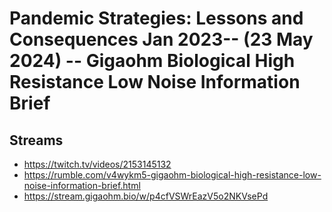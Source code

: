 # Pandemic Strategies: Lessons and Consequences Jan 2023-- (23 May 2024) -- Gigaohm Biological High Resistance Low Noise Information Brief

## Streams
- https://twitch.tv/videos/2153145132
- https://rumble.com/v4wykm5-gigaohm-biological-high-resistance-low-noise-information-brief.html
- https://stream.gigaohm.bio/w/p4cfVSWrEazV5o2NKVsePd


